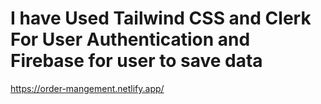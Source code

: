 <h1>
  I have Used Tailwind CSS and Clerk For User Authentication and Firebase for user to save data
</h1>



https://order-mangement.netlify.app/
